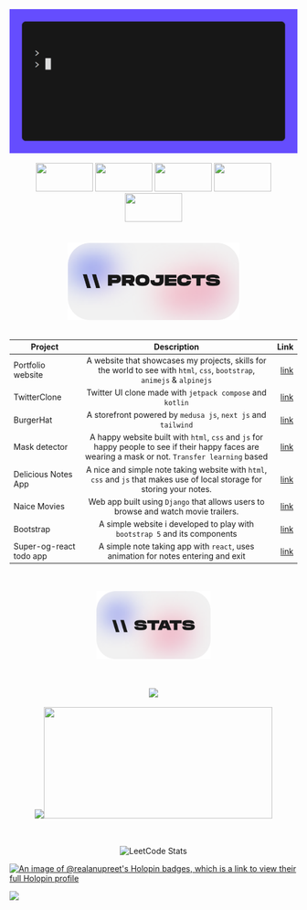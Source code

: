 ![Hellow](./demo.gif)

<div align="center">
<img src="https://cultofthepartyparrot.com/parrots/hd/angelparrot.gif" width="100" height="50"/>
<img src="https://cultofthepartyparrot.com/parrots/hd/angelparrot.gif" width="100" height="50"/>
<img src="https://cultofthepartyparrot.com/parrots/hd/angelparrot.gif" width="100" height="50"/>
<img src="https://cultofthepartyparrot.com/parrots/hd/angelparrot.gif" width="100" height="50"/>
<img src="https://cultofthepartyparrot.com/parrots/hd/angelparrot.gif" width="100" height="50"/>
</div>

<br>
<br>

<div align="center">
<img src="./projects.png"  width="300">
</div>
<br>

<div align="center">

| Project                 |                                                                     Description                                                                     |                                                                 Link |
| ----------------------- | :-------------------------------------------------------------------------------------------------------------------------------------------------: | -------------------------------------------------------------------: |
| Portfolio website       |              A website that showcases my projects, skills for the world to see with `html`, `css`, `bootstrap`, `animejs` & `alpinejs`              |       [link](https://github.com/realanupreet/realanupreet.github.io) |
| TwitterClone            |                                              Twitter UI clone made with `jetpack compose` and `kotlin`                                              |                 [link](https://github.com/realanupreet/TwitterClone) |
| BurgerHat               |                                            A storefront powered by `medusa js`, `next js` and `tailwind`                                            |                    [link](https://github.com/realanupreet/burgerHat) |
| Mask detector           | A happy website built with `html`, `css` and `js` for happy people to see if their happy faces are wearing a mask or not. `Transfer learning` based |                 [link](https://github.com/realanupreet/maskDetector) |
| Delicious Notes App     |              A nice and simple note taking website with `html`, `css` and `js` that makes use of local storage for storing your notes.              |               [link](https://github.com/realanupreet/deliciousNotes) |
| Naice Movies            |                                 Web app built using `Django` that allows users to browse and watch movie trailers.                                  |                 [link](https://github.com/realanupreet/naice-movies) |
| Bootstrap               |                                     A simple website i developed to play with `bootstrap 5` and its components                                      |                       [link](https://github.com/realanupreet/bs5fun) |
| Super-og-react todo app |                                  A simple note taking app with `react`, uses animation for notes entering and exit                                  | [link](https://github.com/realanupreet/super-og-react-todo-list-app) |

</div>

<div align="center">
<br>
<br>
<img src="./stats.png"  width="200">

</div>
<br>
<br>
<div align="center">

<img width="800" src="https://streak-stats.demolab.com?user=realanupreet&theme=aura&card_width=800&hide_border=true"/></br>

<div>

<img  src="https://github-readme-stats.vercel.app/api?username=realanupreet&theme=aura&include_all_commits=true&card_width=400&hide_border=true&rank_icon=github"/><img width="400" height="195" src="https://github-readme-stats.vercel.app/api/top-langs/?username=realanupreet&hide_progress=true&langs_count=10&theme=aura&hide_border=true"/>

</div>
<!-- <img width="400" src="https://api.githubtrends.io/user/svg/NebulaTris/langs?time_range=one_year&theme=dark"/>&ensp; <img width="400" src="https://api.githubtrends.io/user/svg/NebulaTris/repos?time_range=one_year&theme=dark"/> -->
</div>

<br>

<div align="center">

![LeetCode Stats](https://leetcard.jacoblin.cool/realanupreet?theme=dark&font=JetBrains%20Mono&ext=heatmap)

</div>

[![An image of @realanupreet's Holopin badges, which is a link to view their full Holopin profile](https://holopin.me/realanupreet)](https://holopin.io/@realanupreet)

  <!---
  realanupreet/realanupreet is a ✨ special ✨ repository because its `README.md` (this file) appears on your GitHub profile.
  You can click the Preview link to take a look at your changes.
  --->

![](https://hit.yhype.me/github/profile?user_id=72339688)
